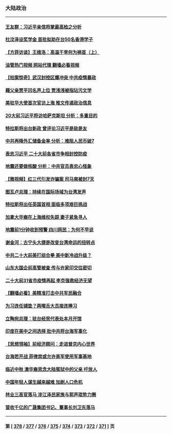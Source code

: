### 大陆政治
---
#### [王友群：习近平亲信将掌最高检之分析](../../pages/ncid277/n13818080.md?09061245) 
#### [杜汶泽设奖学金 首批拟助在台50名香港学子](../../pages/ncid277/n13818054.md?09061245) 
#### [【方菲访谈】王维洛：高温干旱何为祸首（上）](../../pages/ncid277/n13818041.md?09061245) 
#### [油管热门视频 网站代理 翻墙必看视频](http://209.222.30.114:81/youtube.html?09061245)
#### [【拍案惊奇】武汉封控区爆冲突 中共疫情暴政](../../pages/ncid277/n13818036.md?09061245) 
#### [藉父亲贾平凹名声上位 贾浅浅被指玷污文学](../../pages/ncid277/n13818055.md?09061245) 
#### [美驻华大使首次官访上海 推文传递政治信息](../../pages/ncid277/n13818046.md?09061245) 
#### [20大前习近平将访哈萨克斯坦 分析：多重目的](../../pages/ncid277/n13817976.md?09061245) 
#### [特拉斯将出台新政 曾评论习近平是敌是友](../../pages/ncid277/n13817860.md?09061245) 
#### [中共再降外汇储备金率 分析：难阻人民币破7](../../pages/ncid277/n13817982.md?09061245) 
#### [表忠习近平 二十大前各省市争相封控防疫](../../pages/ncid277/n13817994.md?09061245) 
#### [地震还要做核酸 分析：中共官员表忠心怪象](../../pages/ncid277/n13817939.md?09061245) 
#### [【微视频】红三代引发诈骗案 司马南被封7天](../../pages/ncid277/n13817832.md?09061245) 
#### [图瓦卢总理：持续在国际场域为台湾发声](../../pages/ncid277/n13817640.md?09061245) 
#### [特拉斯将出任英国首相 面临多项艰巨挑战](../../pages/ncid277/n13817670.md?09061245) 
#### [加拿大华裔在上海维权失踪 妻子紧急寻人](../../pages/ncid277/n13817708.md?09061245) 
#### [地震前1分钟收到预警 四川网民：为何不早说](../../pages/ncid277/n13817692.md?09061245) 
#### [谢金河：古宁头大捷是改变台湾命运的扭转点](../../pages/ncid277/n13817492.md?09061245) 
#### [中共二十大前美打组合拳 美中新冷战升级？](../../pages/ncid277/n13817586.md?09061245) 
#### [山东大国企前高管被查 传与许家印交往密切](../../pages/ncid277/n13817556.md?09061245) 
#### [二十大前31省市疫情再起 李克强救经济无望](../../pages/ncid277/n13817553.md?09061245) 
#### [【翻墙必看】美精准打击中共军民融合](../../pages/ncid277/n13817475.md?09061245) 
#### [为习连任铺垫？两喉舌大员接连捧习](../../pages/ncid277/n13817444.md?09061245) 
#### [立陶宛总理：驻台经贸代表处本月开馆](../../pages/ncid277/n13817436.md?09061245) 
#### [印度在美中之间选择 批中共将台海军事化](../../pages/ncid277/n13817426.md?09061245) 
#### [【思想领袖】前经济顾问：走进普京内心世界](../../pages/ncid277/n13799758.md?09061245) 
#### [台海若开战 菲律宾或允许美军使用军事基地](../../pages/ncid277/n13817337.md?09061245) 
#### [临近中秋 澳华裔思念大陆冤狱中的父亲 吁放人](../../pages/ncid277/n13816551.md?09061245) 
#### [中国年轻人谋生越来越难 加剧人口危机](../../pages/ncid277/n13817280.md?09061245) 
#### [林业三高官落马 涉江泽民家族与郭声琨势力圈](../../pages/ncid277/n13817185.md?09061245) 
#### [营收千亿的广晟集团书记、董事长刘卫东落马](../../pages/ncid277/n13817196.md?09061245) 

---
#### 第 [ [378](./378.md?09061245) / [377](./377.md?09061245) / [376](./376.md?09061245) / [375](./375.md?09061245) / [374](./374.md?09061245) / [373](./373.md?09061245) / [372](./372.md?09061245) / [371](./371.md?09061245) ] 页
